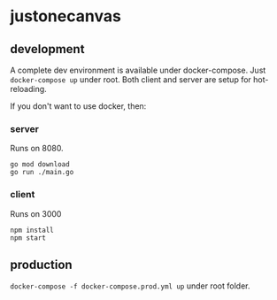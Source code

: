 # justonecanvas

## development

A complete dev environment is available under docker-compose. Just `docker-compose up` under root.
Both client and server are setup for hot-reloading.

If you don't want to use docker, then:

### server

Runs on 8080.

```
go mod download
go run ./main.go
```

### client

Runs on 3000

```
npm install
npm start
```

## production

`docker-compose -f docker-compose.prod.yml up` under root folder.
